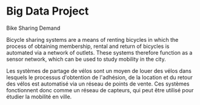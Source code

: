 # Big Data Project

Bike Sharing Demand

Bicycle sharing systems are a means of renting bicycles in which the process of obtaining membership, rental and
return of bicycles is automated via a network of outlets. These systems therefore function as a sensor network, which
can be used to study mobility in the city.

Les systèmes de partage de vélos sont un moyen de louer des vélos dans lesquels le processus d'obtention de
l'adhésion, de la location et du retour des vélos est automatisé via un réseau de points de vente. Ces systèmes
fonctionnent donc comme un réseau de capteurs, qui peut être utilisé pour étudier la mobilité en ville.

